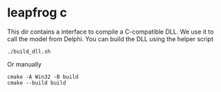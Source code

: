 # leapfrog c

This dir contains a interface to compile a C-compatible DLL. We use it to call the model from Delphi. You can build the DLL using the helper script

```
./build_dll.sh
```

Or manually

```
cmake -A Win32 -B build
cmake --build build
```
